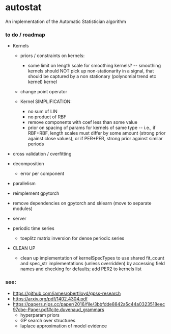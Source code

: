 # autostat

An implementation of the Automatic Statistician algorithm

### to do / roadmap

- Kernels

  - priors / constraints on kernels:
    - some limit on length scale for smoothing kernels? -- smoothing kernels should NOT pick up non-stationarity in a signal, that should be captured by a non stationary (polynomial trend etc kernel) kernel
  - change point operator

  - Kernel SIMPLIFICATION:
    - no sum of LIN
    - no product of RBF
    - remove components with coef less than some value
    - prior on spacing of params for kernels of same type -- i.e., if RBF+RBF, length scales must differ by some amount (strong prior against close values), or if PER+PER, strong prior against similar periods

- cross validation / overfitting

- decomposition

  - error per component

- parallelism
- reimplement gpytorch
- remove dependencies on gpytorch and sklearn (move to separate modules)

- server

- periodic time series

  - toeplitz matrix inversion for dense periodic series

- CLEAN UP
  - clean up implementation of kernelSpecTypes to use shared fit_count and spec_str implementations (unless overridden) by accessing field names and checking for defaults; add PER2 to kernels list

### see:

- https://github.com/jamesrobertlloyd/gpss-research
- https://arxiv.org/pdf/1402.4304.pdf
- https://papers.nips.cc/paper/2016/file/3bbfdde8842a5c44a0323518eec97cbe-Paper.pdf#cite.duvenaud_grammars
  - hyperparam priors
  - GP search over structures
  - laplace approximation of model evidence
